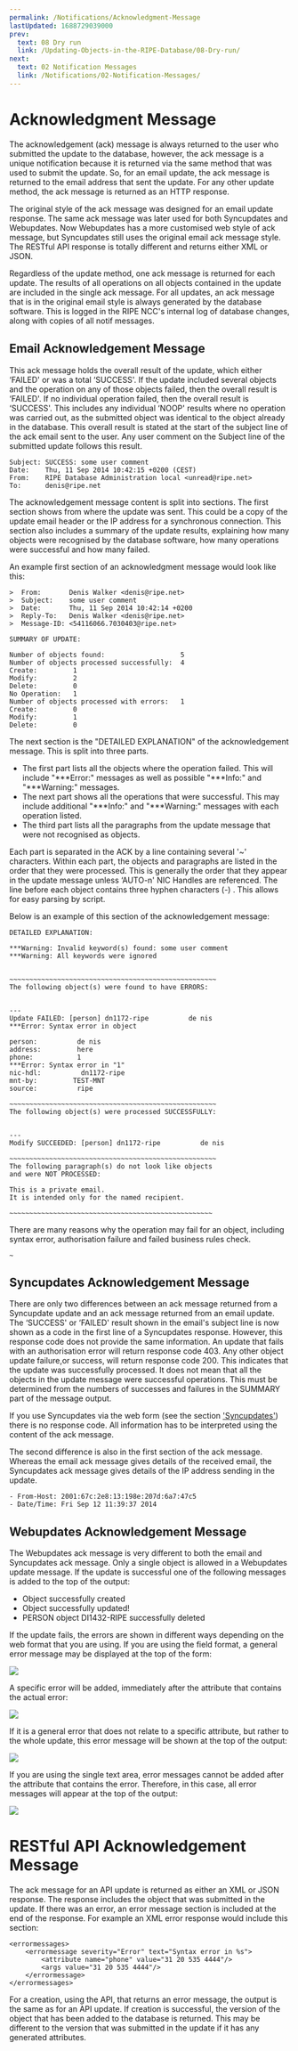 ```yaml
---
permalink: /Notifications/Acknowledgment-Message
lastUpdated: 1688729039000
prev:
  text: 08 Dry run
  link: /Updating-Objects-in-the-RIPE-Database/08-Dry-run/
next:
  text: 02 Notification Messages
  link: /Notifications/02-Notification-Messages/
---
```


# Acknowledgment Message

The acknowledgement (ack) message is always returned to the user who submitted the update to the database, however, the ack message is a unique notification because it is returned via the same method that was used to submit the update. So, for an email update, the ack message is returned to the email address that sent the update. For any other update method, the ack message is returned as an HTTP response.

The original style of the ack message was designed for an email update response. The same ack message was later used for both Syncupdates and Webupdates. Now Webupdates has a more customised web style of ack message, but Syncupdates still uses the original email ack message style. The RESTful API response is totally different and returns either XML or JSON.

Regardless of the update method, one ack message is returned for each update. The results of all operations on all objects contained in the update are included in the single ack message. For all updates, an ack message that is in the original email style is always generated by the database software. This is logged in the RIPE NCC's internal log of database changes, along with copies of all notif messages.



## Email Acknowledgement Message

This ack message holds the overall result of the update, which either ‘FAILED' or was a total ‘SUCCESS'. If the update included several objects and the operation on any of those objects failed, then the overall result is ‘FAILED'. If no individual operation failed, then the overall result is ‘SUCCESS'. This includes any individual ‘NOOP' results where no operation was carried out, as the submitted object was identical to the object already in the database. This overall result is stated at the start of the subject line of the ack email sent to the user. Any user comment on the Subject line of the submitted update follows this result.

    Subject: SUCCESS: some user comment
    Date:    Thu, 11 Sep 2014 10:42:15 +0200 (CEST)
    From:    RIPE Database Administration local <unread@ripe.net>
    To:      denis@ripe.net

The acknowledgement message content is split into sections. The first section shows from where the update was sent. This could be a copy of the update email header or the IP address for a synchronous connection. This section also includes a summary of the update results, explaining how many objects were recognised by the database software, how many operations were successful and how many failed.

An example first section of an acknowledgment message would look like this:

    >  From:       Denis Walker <denis@ripe.net>
    >  Subject:    some user comment
    >  Date:       Thu, 11 Sep 2014 10:42:14 +0200
    >  Reply-To:   Denis Walker <denis@ripe.net>
    >  Message-ID: <54116066.7030403@ripe.net>

    SUMMARY OF UPDATE:

    Number of objects found:                   5
    Number of objects processed successfully:  4
    Create:         1
    Modify:         2
    Delete:         0
    No Operation:   1
    Number of objects processed with errors:   1
    Create:         0
    Modify:         1
    Delete:         0

The next section is the "DETAILED EXPLANATION" of the acknowledgement message. This is split into three parts.

* The first part lists all the objects where the operation failed. This will include "***Error:" messages as well as possible "***Info:" and "***Warning:" messages.
* The next part shows all the operations that were successful. This may include additional "***Info:" and "***Warning:" messages with each operation listed.
* The third part lists all the paragraphs from the update message that were not recognised as objects.

Each part is separated in the ACK by a line containing several '~' characters. Within each part, the objects and paragraphs are listed in the order that they were processed. This is generally the order that they appear in the update message unless ‘AUTO-n' NIC Handles are referenced. The line before each object contains three hyphen characters (-) . This allows for easy parsing by script.

Below is an example of this section of the acknowledgement message:

    DETAILED EXPLANATION: 

    ***Warning: Invalid keyword(s) found: some user comment
    ***Warning: All keywords were ignored
    
        
    ~~~~~~~~~~~~~~~~~~~~~~~~~~~~~~~~~~~~~~~~~~~~~~~~~~~~
    The following object(s) were found to have ERRORS:      


    ---
    Update FAILED: [person] dn1172-ripe          de nis
    ***Error: Syntax error in object

    person:          de nis
    address:         here
    phone:           1
    ***Error: Syntax error in "1"
    nic-hdl:          dn1172-ripe
    mnt-by:         TEST-MNT
    source:          ripe

    ~~~~~~~~~~~~~~~~~~~~~~~~~~~~~~~~~~~~~~~~~~~~~~~~~~~~
    The following object(s) were processed SUCCESSFULLY:


    ---
    Modify SUCCEEDED: [person] dn1172-ripe          de nis

    ~~~~~~~~~~~~~~~~~~~~~~~~~~~~~~~~~~~~~~~~~~~~~~~~~~~~
    The following paragraph(s) do not look like objects
    and were NOT PROCESSED:

    This is a private email.
    It is intended only for the named recipient.

    ~~~~~~~~~~~~~~~~~~~~~~~~~~~~~~~~~~~~~~~~~~~~~~~~~~~

There are many reasons why the operation may fail for an object, including syntax error, authorisation failure and failed business rules check.

    ~



## Syncupdates Acknowledgement Message

There are only two differences between an ack message returned from a Syncupdate update and an ack message returned from an email update. The ‘SUCCESS' or ‘FAILED' result shown in the email's subject line is now shown as a code in the first line of a Syncupdates response. However, this response code does not provide the same information. An update that fails with an authorisation error will return response code 403. Any other object update failure,or success, will return response code 200. This indicates that the update was successfully processed. It does not mean that all the objects in the update message were successful operations. This must be determined from the numbers of successes and failures in the SUMMARY part of the message output.

If you use Syncupdates via the web form (see the section ['Syncupdates'](../Update-Methods/Syncupdates/#syncupdates)) there is no response code. All information has to be interpreted using the content of the ack message.

The second difference is also in the first section of the ack message. Whereas the email ack message gives details of the received email, the Syncupdates ack message gives details of the IP address sending in the update.

    - From-Host: 2001:67c:2e8:13:198e:207d:6a7:47c5
    - Date/Time: Fri Sep 12 11:39:37 2014


## Webupdates Acknowledgement Message

The Webupdates ack message is very different to both the email and Syncupdates ack message. Only a single object is allowed in a Webupdates update message. If the update is successful one of the following messages is added to the top of the output:

* Object successfully created
* Object successfully updated!
* PERSON object DI1432-RIPE successfully deleted

If the update fails, the errors are shown in different ways depending on the web format that you are using. If you are using the field format, a general error message may be displayed at the top of the form:

![](~@imgs/9.1.31.png)

A specific error will be added, immediately after the attribute that contains the actual error:

![](~@imgs/9.1.32.png)

If it is a general error that does not relate to a specific attribute, but rather to the whole update, this error message will be shown at the top of the output:

![](~@imgs/9.1.34.png)

If you are using the single text area, error messages cannot be added after the attribute that contains the error. Therefore, in this case, all error messages will appear at the top of the output:

![](~@imgs/9.1.35.png)




# RESTful API Acknowledgement Message

The ack message for an API update is returned as either an XML or JSON response. The response includes the object that was submitted in the update. If there was an error, an error message section is included at the end of the response. For example an XML error response would include this section:

    <errormessages>
        <errormessage severity="Error" text="Syntax error in %s">
            <attribute name="phone" value="31 20 535 4444"/>
            <args value="31 20 535 4444"/>
        </errormessage>
    </errormessages>

For a creation, using the API, that returns an error message, the output is the same as for an API update. If creation is successful, the version of the object that has been added to the database is returned. This may be different to the version that was submitted in the update if it has any generated attributes.



